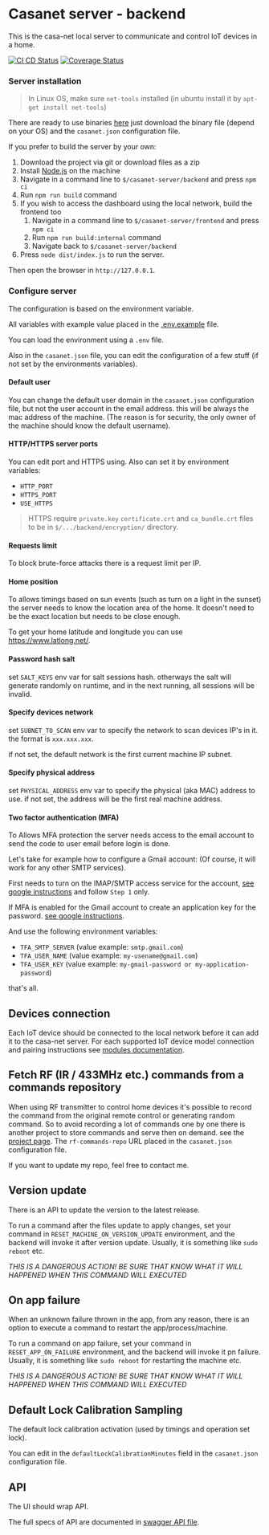 # Casanet server - backend

This is the casa-net local server to communicate and control IoT devices in a home.

[![CI CD Status](https://github.com/casanet/casanet-server/workflows/casanet%20server%20CI%20CD/badge.svg?branch=master)](https://github.com/casanet/casanet-server/actions)
[![Coverage Status](https://coveralls.io/repos/github/casanet/casanet-server/badge.svg?branch=master)](https://coveralls.io/github/casanet/casanet-server?branch=master)

### Server installation

> In Linux OS, make sure `net-tools` installed (in ubuntu install it by `apt-get install net-tools`)

There are ready to use binaries [here](https://github.com/casanet/casanet-server/releases) just download the binary file (depend on your OS) and the `casanet.json` configuration file. 

If you prefer to build the server by your own:  
1. Download the project via git or download files as a zip
1. Install [Node.js](https://nodejs.org/en/download/) on the machine
1. Navigate in a command line to `$/casanet-server/backend` and press `npm ci`
1. Run `npm run build` command
1. If you wish to access the dashboard using the local network, build the frontend too
    1. Navigate in a command line to `$/casanet-server/frontend` and press `npm ci`
    1. Run `npm run build:internal` command
    1. Navigate back to `$/casanet-server/backend`
1. Press `node dist/index.js` to run the server.

Then open the browser in `http://127.0.0.1`.

### Configure server

The configuration is based on the environment variable.

All variables with example value placed in the [.env.example](./.env.example) file.

You can load the environment using a `.env` file.

Also in the `casanet.json` file, you can edit the configuration of a few stuff (if not set by the environments variables).

#### Default user

You can change the default user domain in the `casanet.json` configuration file, but not the user account in the email address. this will be always the mac address of the machine.
(The reason is for security, the only owner of the machine should know the default username).

#### HTTP/HTTPS server ports

You can edit port and HTTPS using.
Also can set it by environment variables:

- `HTTP_PORT`
- `HTTPS_PORT`
- `USE_HTTPS`

> HTTPS require `private.key` `certificate.crt` and `ca_bundle.crt` files to be in `$/.../backend/encryption/` directory.

#### Requests limit

To block brute-force attacks there is a request limit per IP.

#### Home position

To allows timings based on sun events (such as turn on a light in the sunset) the server needs to know the location area of the home.
It doesn't need to be the exact location but needs to be close enough.

To get your home latitude and longitude you can use https://www.latlong.net/.

#### Password hash salt

set `SALT_KEYS` env var for salt sessions hash. otherways the salt will generate randomly on runtime, and in the next running, all sessions will be invalid.

#### Specify devices network

set `SUBNET_TO_SCAN` env var to specify the network to scan devices IP's in it. the format is `xxx.xxx.xxx`.

if not set, the default network is the first current machine IP subnet.

#### Specify physical address

set `PHYSICAL_ADDRESS` env var to specify the physical (aka MAC) address to use.
if not set, the address will be the first real machine address.

#### Two factor authentication (MFA)

To Allows MFA protection the server needs access to the email account to send the code to user email before login is done.

Let's take for example how to configure a Gmail account: (Of course, it will work for any other SMTP services).

First needs to turn on the IMAP/SMTP access service for the account, [see google instructions](https://support.google.com/mail/answer/7126229) and follow `Step 1` only.

If MFA is enabled for the Gmail account to create an application key for the password. [see google instructions](https://support.google.com/accounts/answer/185833).

And use the following environment variables:

- `TFA_SMTP_SERVER` (value example: `smtp.gmail.com`)
- `TFA_USER_NAME` (value example: `my-usename@gmail.com`)
- `TFA_USER_KEY` (value example: `my-gmail-password or my-application-password`)

that's all.

## Devices connection

Each IoT device should be connected to the local network before it can add it to the casa-net server.
For each supported IoT device model connection and pairing instructions see [modules documentation](./src/modules/README.md).

## Fetch RF (IR / 433MHz etc.) commands from a commands repository

When using RF transmitter to control home devices it's possible to record the command from the original remote control or generating random command.
So to avoid recording a lot of commands one by one there is another project to store commands and serve then on demand. see the [project page](https://github.com/casanet/rf-commands-repo).
The `rf-commands-repo` URL placed in the `casanet.json` configuration file.

If you want to update my repo, feel free to contact me.

## Version update
There is an API to update the version to the latest release.

To run a command after the files update to apply changes,
set your command in `RESET_MACHINE_ON_VERSION_UPDATE` environment, and the backend will invoke it after version update.
Usually, it is something like `sudo reboot` etc.

*THIS IS A DANGEROUS ACTION! BE SURE THAT KNOW WHAT IT WILL HAPPENED WHEN THIS COMMAND WILL EXECUTED*

## On app failure
When an unknown failure thrown in the app, from any reason, there is an option to execute a command to restart the app/process/machine.

To run a command on app failure,
set your command in `RESET_APP_ON_FAILURE` environment, and the backend will invoke it pn failure.
Usually, it is something like `sudo reboot` for restarting the machine etc.

*THIS IS A DANGEROUS ACTION! BE SURE THAT KNOW WHAT IT WILL HAPPENED WHEN THIS COMMAND WILL EXECUTED*

## Default Lock Calibration Sampling 

The default lock calibration activation (used by timings and operation set lock).

You can edit in the `defaultLockCalibrationMinutes` field in the `casanet.json` configuration file.

## API

The UI should wrap API.

The full specs of API are documented in [swagger API file](./swagger.json).
